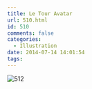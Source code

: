 ```yaml
---
title: Le Tour Avatar
url: 510.html
id: 510
comments: false
categories:
  - Illustration
date: 2014-07-14 14:01:54
tags:
---
```


![512](http://ezra.keddell.co.nz/wp-content/uploads/2014/07/512.png)